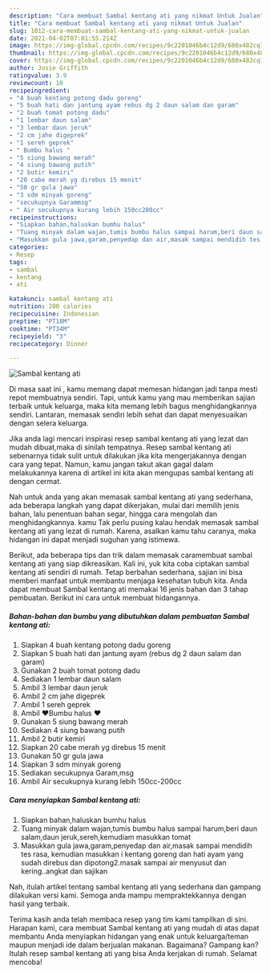 ```yaml
---
description: "Cara membuat Sambal kentang ati yang nikmat Untuk Jualan"
title: "Cara membuat Sambal kentang ati yang nikmat Untuk Jualan"
slug: 1012-cara-membuat-sambal-kentang-ati-yang-nikmat-untuk-jualan
date: 2021-04-02T07:01:55.214Z
image: https://img-global.cpcdn.com/recipes/9c2201046b4c12d9/680x482cq70/sambal-kentang-ati-foto-resep-utama.jpg
thumbnail: https://img-global.cpcdn.com/recipes/9c2201046b4c12d9/680x482cq70/sambal-kentang-ati-foto-resep-utama.jpg
cover: https://img-global.cpcdn.com/recipes/9c2201046b4c12d9/680x482cq70/sambal-kentang-ati-foto-resep-utama.jpg
author: Josie Griffith
ratingvalue: 3.9
reviewcount: 10
recipeingredient:
- "4 buah kentang potong dadu goreng"
- "5 buah hati dan jantung ayam rebus dg 2 daun salam dan garam"
- "2 buah tomat potong dadu"
- "1 lembar daun salam"
- "3 lembar daun jeruk"
- "2 cm jahe digeprek"
- "1 sereh geprek"
- " Bumbu halus "
- "5 siung bawang merah"
- "4 siung bawang putih"
- "2 butir kemiri"
- "20 cabe merah yg direbus 15 menit"
- "50 gr gula jawa"
- "3 sdm minyak goreng"
- "secukupnya Garammsg"
- " Air secukupnya kurang lebih 150cc200cc"
recipeinstructions:
- "Siapkan bahan,haluskan bumhu halus"
- "Tuang minyak dalam wajan,tumis bumbu halus sampai harum,beri daun salam,daun jeruk,sereh,kemudiam masukkan tomat"
- "Masukkan gula jawa,garam,penyedap dan air,masak sampai mendidih tes rasa, kemudian masukkan i kentang goreng dan hati ayam yang sudah direbus dan dipotong2.masak sampai air menyusut dan kering..angkat dan sajikan"
categories:
- Resep
tags:
- sambal
- kentang
- ati

katakunci: sambal kentang ati 
nutrition: 280 calories
recipecuisine: Indonesian
preptime: "PT18M"
cooktime: "PT34M"
recipeyield: "3"
recipecategory: Dinner

---
```



![Sambal kentang ati](https://img-global.cpcdn.com/recipes/9c2201046b4c12d9/680x482cq70/sambal-kentang-ati-foto-resep-utama.jpg)

Di masa  saat ini , kamu memang dapat memesan hidangan jadi tanpa mesti repot membuatnya sendiri. Tapi, untuk kamu yang mau memberikan sajian terbaik untuk keluarga, maka kita memang lebih bagus menghidangkannya sendiri. Lantaran, memasak sendiri lebih sehat dan dapat menyesuaikan dengan selera keluarga.

Jika anda lagi mencari inspirasi resep sambal kentang ati yang lezat dan mudah dibuat,maka di sinilah tempatnya. Resep sambal kentang ati  sebenarnya tidak sulit untuk dilakukan jika kita mengerjakannya dengan cara yang tepat. Namun, kamu jangan takut akan gagal dalam melakukannya 
karena di artikel ini kita akan mengupas sambal kentang ati dengan cermat.  



Nah untuk anda yang akan memasak sambal kentang ati yang sederhana, ada beberapa langkah yang dapat dikerjakan, mulai dari memilih jenis bahan, lalu penentuan bahan segar, hingga cara mengolah dan menghidangkannya. kamu Tak perlu pusing kalau hendak memasak sambal kentang ati yang lezat di rumah. Karena, asalkan kamu  tahu caranya, maka hidangan ini dapat menjadi suguhan yang istimewa.

Berikut, ada beberapa tips dan trik dalam memasak caramembuat sambal kentang ati yang siap dikreasikan. Kali ini, yuk kita coba ciptakan sambal kentang ati sendiri di rumah. Tetap berbahan sederhana, sajian ini bisa memberi manfaat untuk membantu menjaga kesehatan tubuh kita. Anda dapat membuat Sambal kentang ati memakai 16 jenis bahan dan 3 tahap pembuatan. Berikut ini cara untuk membuat hidangannya.

<!--inarticleads1-->

##### Bahan-bahan dan bumbu yang dibutuhkan dalam pembuatan Sambal kentang ati:

1. Siapkan 4 buah kentang potong dadu goreng
1. Siapkan 5 buah hati dan jantung ayam (rebus dg 2 daun salam dan garam)
1. Gunakan 2 buah tomat potong dadu
1. Sediakan 1 lembar daun salam
1. Ambil 3 lembar daun jeruk
1. Ambil 2 cm jahe digeprek
1. Ambil 1 sereh geprek
1. Ambil  ❤Bumbu halus ❤
1. Gunakan 5 siung bawang merah
1. Sediakan 4 siung bawang putih
1. Ambil 2 butir kemiri
1. Siapkan 20 cabe merah yg direbus 15 menit
1. Gunakan 50 gr gula jawa
1. Siapkan 3 sdm minyak goreng
1. Sediakan secukupnya Garam,msg
1. Ambil  Air secukupnya kurang lebih 150cc-200cc




<!--inarticleads2-->

##### Cara menyiapkan Sambal kentang ati:

1. Siapkan bahan,haluskan bumhu halus
1. Tuang minyak dalam wajan,tumis bumbu halus sampai harum,beri daun salam,daun jeruk,sereh,kemudiam masukkan tomat
1. Masukkan gula jawa,garam,penyedap dan air,masak sampai mendidih tes rasa, kemudian masukkan i kentang goreng dan hati ayam yang sudah direbus dan dipotong2.masak sampai air menyusut dan kering..angkat dan sajikan




Nah, itulah artikel tentang  sambal kentang ati  yang sederhana dan gampang dilakukan versi kami. Semoga anda mampu mempraktekkannya dengan hasil yang terbaik. 

Terima kasih anda telah membaca resep yang tim kami tampilkan di sini. Harapan kami, cara membuat  Sambal kentang ati yang mudah di atas dapat membantu Anda menyiapkan hidangan yang enak untuk keluarga/teman maupun menjadi ide dalam berjualan makanan. Bagaimana? Gampang kan? Itulah resep sambal kentang ati yang bisa Anda kerjakan di rumah. Selamat mencoba!

